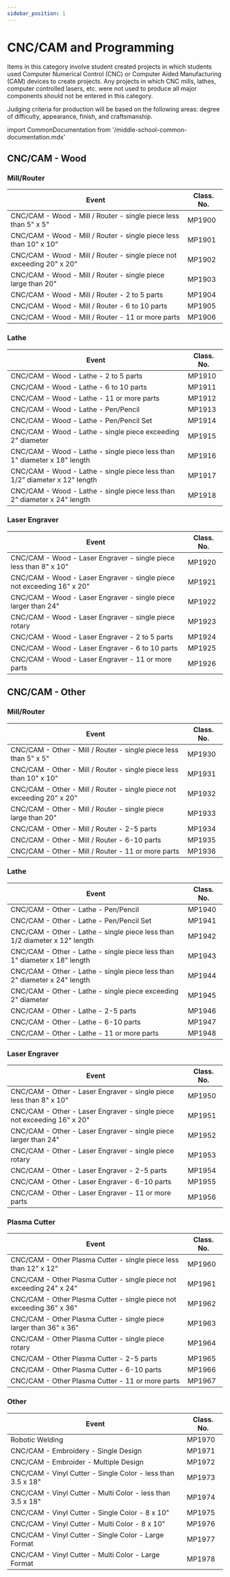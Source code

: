 ```yaml
---
sidebar_position: 1
---
```


# CNC/CAM and Programming

Items in this category involve student created projects in which students used Computer Numerical Control (CNC) or Computer Aided Manufacturing (CAM) devices to create projects. Any projects in which CNC mills, lathes, computer controlled lasers, etc. were not used to produce all major components should not be entered in this category.

Judging criteria for production will be based on the following areas: degree of difficulty, appearance, finish, and craftsmanship.

import CommonDocumentation from '/middle-school-common-documentation.mdx'

<CommonDocumentation />

## CNC/CAM - Wood

### Mill/Router

| Event                                                                 | Class. No. |
| --------------------------------------------------------------------- | ---------- |
| CNC/CAM - Wood - Mill / Router - single piece less than 5" x 5"       | MP1900     |
| CNC/CAM - Wood - Mill / Router - single piece less than 10" x 10"     | MP1901     |
| CNC/CAM - Wood - Mill / Router - single piece not exceeding 20" x 20" | MP1902     |
| CNC/CAM - Wood - Mill / Router - single piece large than 20"          | MP1903     |
| CNC/CAM - Wood - Mill / Router - 2 to 5 parts                         | MP1904     |
| CNC/CAM - Wood - Mill / Router - 6 to 10 parts                        | MP1905     |
| CNC/CAM - Wood - Mill / Router - 11 or more parts                     | MP1906     |

### Lathe

| Event                                                                      | Class. No. |
| -------------------------------------------------------------------------- | ---------- |
| CNC/CAM - Wood - Lathe - 2 to 5 parts                                      | MP1910     |
| CNC/CAM - Wood - Lathe - 6 to 10 parts                                     | MP1911     |
| CNC/CAM - Wood - Lathe - 11 or more parts                                  | MP1912     |
| CNC/CAM - Wood - Lathe - Pen/Pencil                                        | MP1913     |
| CNC/CAM - Wood - Lathe - Pen/Pencil Set                                    | MP1914     |
| CNC/CAM - Wood - Lathe - single piece exceeding 2" diameter                | MP1915     |
| CNC/CAM - Wood - Lathe - single piece less than 1" diameter x 18" length   | MP1916     |
| CNC/CAM - Wood - Lathe - single piece less than 1/2" diameter x 12" length | MP1917     |
| CNC/CAM - Wood - Lathe - single piece less than 2" diameter x 24" length   | MP1918     |

### Laser Engraver

| Event                                                                  | Class. No. |
| ---------------------------------------------------------------------- | ---------- |
| CNC/CAM - Wood - Laser Engraver - single piece less than 8" x 10"      | MP1920     |
| CNC/CAM - Wood - Laser Engraver - single piece not exceeding 16" x 20" | MP1921     |
| CNC/CAM - Wood - Laser Engraver - single piece larger than 24"         | MP1922     |
| CNC/CAM - Wood - Laser Engraver - single piece rotary                  | MP1923     |
| CNC/CAM - Wood - Laser Engraver - 2 to 5 parts                         | MP1924     |
| CNC/CAM - Wood - Laser Engraver - 6 to 10 parts                        | MP1925     |
| CNC/CAM - Wood - Laser Engraver - 11 or more parts                     | MP1926     |

## CNC/CAM - Other

### Mill/Router

| Event                                                                  | Class. No. |
| ---------------------------------------------------------------------- | ---------- |
| CNC/CAM - Other - Mill / Router - single piece less than 5" x 5"       | MP1930     |
| CNC/CAM - Other - Mill / Router - single piece less than 10" x 10"     | MP1931     |
| CNC/CAM - Other - Mill / Router - single piece not exceeding 20" x 20" | MP1932     |
| CNC/CAM - Other - Mill / Router - single piece large than 20"          | MP1933     |
| CNC/CAM - Other - Mill / Router - 2-5 parts                            | MP1934     |
| CNC/CAM - Other - Mill / Router - 6-10 parts                           | MP1935     |
| CNC/CAM - Other - Mill / Router - 11 or more parts                     | MP1936     |

### Lathe

| Event                                                                      | Class. No. |
| -------------------------------------------------------------------------- | ---------- |
| CNC/CAM - Other - Lathe - Pen/Pencil                                       | MP1940     |
| CNC/CAM - Other - Lathe - Pen/Pencil Set                                   | MP1941     |
| CNC/CAM - Other - Lathe - single piece less than 1/2 diameter x 12" length | MP1942     |
| CNC/CAM - Other - Lathe - single piece less than 1" diameter x 18" length  | MP1943     |
| CNC/CAM - Other - Lathe - single piece less than 2" diameter x 24" length  | MP1944     |
| CNC/CAM - Other - Lathe - single piece exceeding 2" diameter               | MP1945     |
| CNC/CAM - Other - Lathe - 2-5 parts                                        | MP1946     |
| CNC/CAM - Other - Lathe - 6-10 parts                                       | MP1947     |
| CNC/CAM - Other - Lathe - 11 or more parts                                 | MP1948     |

### Laser Engraver

| Event                                                                   | Class. No. |
| ----------------------------------------------------------------------- | ---------- |
| CNC/CAM - Other - Laser Engraver - single piece less than 8" x 10"      | MP1950     |
| CNC/CAM - Other - Laser Engraver - single piece not exceeding 16" x 20" | MP1951     |
| CNC/CAM - Other - Laser Engraver - single piece larger than 24"         | MP1952     |
| CNC/CAM - Other - Laser Engraver - single piece rotary                  | MP1953     |
| CNC/CAM - Other - Laser Engraver - 2-5 parts                            | MP1954     |
| CNC/CAM - Other - Laser Engraver - 6-10 parts                           | MP1955     |
| CNC/CAM - Other - Laser Engraver - 11 or more parts                     | MP1956     |

### Plasma Cutter

| Event                                                                | Class. No. |
| -------------------------------------------------------------------- | ---------- |
| CNC/CAM - Other Plasma Cutter - single piece less than 12" x 12"     | MP1960     |
| CNC/CAM - Other Plasma Cutter - single piece not exceeding 24" x 24" | MP1961     |
| CNC/CAM - Other Plasma Cutter - single piece not exceeding 36" x 36" | MP1962     |
| CNC/CAM - Other Plasma Cutter - single piece larger than 36" x 36"   | MP1963     |
| CNC/CAM - Other Plasma Cutter - single piece rotary                  | MP1964     |
| CNC/CAM - Other Plasma Cutter - 2-5 parts                            | MP1965     |
| CNC/CAM - Other Plasma Cutter - 6-10 parts                           | MP1966     |
| CNC/CAM - Other Plasma Cutter - 11 or more parts                     | MP1967     |

### Other

| Event                                                       | Class. No. |
| ----------------------------------------------------------- | ---------- |
| Robotic Welding                                             | MP1970     |
| CNC/CAM - Embroidery - Single Design                        | MP1971     |
| CNC/CAM - Embroider - Multiple Design                       | MP1972     |
| CNC/CAM - Vinyl Cutter - Single Color - less than 3.5 x 18" | MP1973     |
| CNC/CAM - Vinyl Cutter - Multi Color - less than 3.5 x 18"  | MP1974     |
| CNC/CAM - Vinyl Cutter - Single Color - 8 x 10"             | MP1975     |
| CNC/CAM - Vinyl Cutter - Multi Color - 8 x 10"              | MP1976     |
| CNC/CAM - Vinyl Cutter - Single Color - Large Format        | MP1977     |
| CNC/CAM - Vinyl Cutter - Multi Color - Large Format         | MP1978     |
